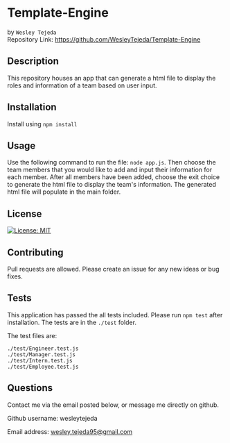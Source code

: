 # Template-Engine
by ```Wesley Tejeda```<br>
Repository Link: https://github.com/WesleyTejeda/Template-Engine
## Description
This repository houses an app that can generate a html file to display the roles and information of a team based on user input.

## Installation
Install using ```npm install```

## Usage
Use the following command to run the file: ```node app.js```. Then choose the team members that you would like to add and input their information for each member. After all members have been added, choose the exit choice to generate the html file to display the team's information. The generated html file will populate in the main folder.

## License
[![License: MIT](https://img.shields.io/badge/License-MIT-yellow.svg)](https://opensource.org/licenses/MIT)

## Contributing
Pull requests are allowed. Please create an issue for any new ideas or bug fixes.

## Tests
This application has passed the all tests included. Please run ```npm test``` after installation.
The tests are in the ```./test``` folder.

The test files are: 

    ./test/Engineer.test.js
    ./test/Manager.test.js
    ./test/Intern.test.js
    ./test/Employee.test.js

## Questions
Contact me via the email posted below, or message me directly on github.

  Github username: wesleytejeda

  Email address: wesley.tejeda95@gmail.com

